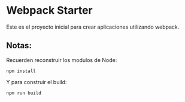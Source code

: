 # Webpack Starter

Este es el proyecto inicial para crear aplicaciones utilizando webpack.

## Notas:

Recuerden reconstruir los modulos de Node:

```
npm install 
```

Y para construir el build:

```
npm run build
```
